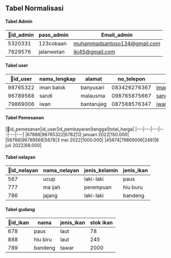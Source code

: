 ## Tabel Normalisasi

#### Tabel Admin
|🔑id_admin|pass_admin|Email_admin|
|---|---|---|
|5320331|123cobaan|muhammadsantoso134@gmail.com|
|7629576|jalanwetan|iki45@gmail.com|

#### Tabel user
|🔑id_user|nama_lengkap|alamat|no_telepon|email|password|
|---|---|---|---|---|---|
|98765322|iman balok|banyusari|083426276367|iman123@gmail.com|456789|
|96789568|sandi|malausma|098765875667|sandi031@gmail.com|786457|
|79869006|iwan|bantarujeg|087588576347|iwan678@gmail.com|876413|

#### Tabel Pemesanan
|🔑id_pemesanan|id_user|id_pembayaran|tanggal|total_harga|
|---|---|---|---|---|---|
|67888|98765322|6782|12 januari 2022|150.000|
|56788|96789568|5678|3 mei 2022|1000.000|
|45674|79869006|2461|6 juli 2022|68.000|

#### Tabel nelayan
|🔑id_nelayan|nama_nelayan|jenis_kelamin|jenis_ikan|
|---|---|---|---|
|567|ucup|laki-laki|paus|
|777|ma ijah|perempuan|hiu buru|
|786|jajang|laki-laki|bandeng|


#### Tabel gudang
|🔑id_ikan|nama|jenis_ikan|stok ikan|
|---|---|---|---|
|678|paus|laut|78|
|888|hiu biru|laut|245|
|789|bandeng|tawar|2000|

